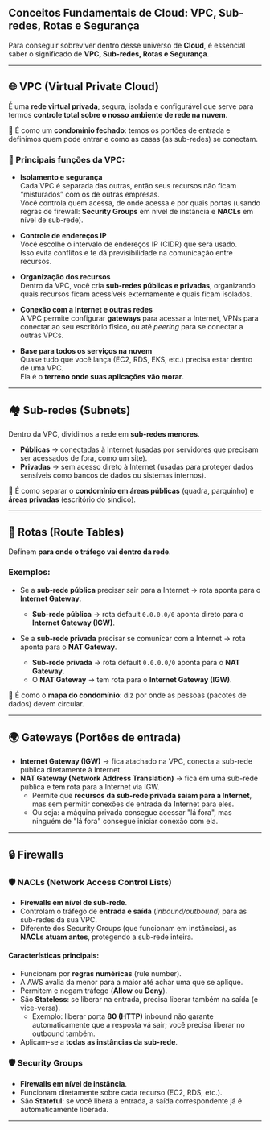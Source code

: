 ## Conceitos Fundamentais de Cloud: VPC, Sub-redes, Rotas e Segurança

Para conseguir sobreviver dentro desse universo de **Cloud**, é essencial saber o significado de **VPC, Sub-redes, Rotas e Segurança**.

---

## 🌐 VPC (Virtual Private Cloud)

É uma **rede virtual privada**, segura, isolada e configurável que serve para termos **controle total sobre o nosso ambiente de rede na nuvem**.  

📌 É como um **condomínio fechado**: temos os portões de entrada e definimos quem pode entrar e como as casas (as sub-redes) se conectam.

### 🔑 Principais funções da VPC:
- **Isolamento e segurança**  
  Cada VPC é separada das outras, então seus recursos não ficam “misturados” com os de outras empresas.  
  Você controla quem acessa, de onde acessa e por quais portas (usando regras de firewall: **Security Groups** em nível de instância e
  **NACLs** em nível de sub-rede).

- **Controle de endereços IP**  
  Você escolhe o intervalo de endereços IP (CIDR) que será usado.  
  Isso evita conflitos e te dá previsibilidade na comunicação entre recursos.

- **Organização dos recursos**  
  Dentro da VPC, você cria **sub-redes públicas e privadas**, organizando quais recursos ficam acessíveis externamente e quais ficam isolados.

- **Conexão com a Internet e outras redes**  
  A VPC permite configurar **gateways** para acessar a Internet, VPNs para conectar ao seu escritório físico, ou até *peering* para se conectar a outras VPCs.

- **Base para todos os serviços na nuvem**  
  Quase tudo que você lança (EC2, RDS, EKS, etc.) precisa estar dentro de uma VPC.  
  Ela é o **terreno onde suas aplicações vão morar**.

---

## 🏘️ Sub-redes (Subnets)

Dentro da VPC, dividimos a rede em **sub-redes menores**.

- **Públicas** → conectadas à Internet (usadas por servidores que precisam ser acessados de fora, como um site).  
- **Privadas** → sem acesso direto à Internet (usadas para proteger dados sensíveis como bancos de dados ou sistemas internos).  

📌 É como separar o **condomínio em áreas públicas** (quadra, parquinho) e **áreas privadas** (escritório do síndico).

---

## 🚦 Rotas (Route Tables)

Definem **para onde o tráfego vai dentro da rede**.

### Exemplos:
- Se a **sub-rede pública** precisar sair para a Internet → rota aponta para o **Internet Gateway**.  
  - **Sub-rede pública** → rota default `0.0.0.0/0` aponta direto para o **Internet Gateway (IGW)**.

- Se a **sub-rede privada** precisar se comunicar com a Internet → rota aponta para o **NAT Gateway**.  
  - **Sub-rede privada** → rota default `0.0.0.0/0` aponta para o **NAT Gateway**.  
  - O **NAT Gateway** → tem rota para o **Internet Gateway (IGW)**.

📌 É como o **mapa do condomínio**: diz por onde as pessoas (pacotes de dados) devem circular.

---

## 🌍 Gateways (Portões de entrada)

- **Internet Gateway (IGW)** → fica atachado na VPC, conecta a sub-rede pública diretamente à Internet.  
- **NAT Gateway (Network Address Translation)** → fica em uma sub-rede pública e tem rota para a Internet via IGW.  
  - Permite que **recursos da sub-rede privada saiam para a Internet**, mas sem permitir conexões de entrada da Internet para eles.  
  - Ou seja: a máquina privada consegue acessar "lá fora", mas ninguém de "lá fora" consegue iniciar conexão com ela.

---

## 🔒 Firewalls

### 🛡️ NACLs (Network Access Control Lists)
- **Firewalls em nível de sub-rede**.  
- Controlam o tráfego de **entrada e saída** (*inbound/outbound*) para as sub-redes da sua VPC.  
- Diferente dos Security Groups (que funcionam em instâncias), as **NACLs atuam antes**, protegendo a sub-rede inteira.

#### Características principais:
- Funcionam por **regras numéricas** (rule number).  
- A AWS avalia da menor para a maior até achar uma que se aplique.  
- Permitem e negam tráfego (**Allow** ou **Deny**).  
- São **Stateless**: se liberar na entrada, precisa liberar também na saída (e vice-versa).  
  - Exemplo: liberar porta **80 (HTTP)** inbound não garante automaticamente que a resposta vá sair; você precisa liberar no outbound também.  
- Aplicam-se a **todas as instâncias da sub-rede**.

### 🛡️ Security Groups
- **Firewalls em nível de instância**.  
- Funcionam diretamente sobre cada recurso (EC2, RDS, etc.).  
- São **Stateful**: se você libera a entrada, a saída correspondente já é automaticamente liberada.
  
---

